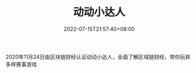 ﻿---
weight: 
title: "动动小达人"
description: "全面了解区域链财经"
date: 2022-07-15T21:57:40+08:00
lastmod: 2022-07-15T16:45:40+08:00
draft: false
authors: ["seven"]
featuredImage: "1657855539303.jpg"
link: "http://mp.weixin.qq.com/profile?src=3&timestamp=1657855381&ver=1&signature=lGhcHdQhYHofMd3oDf2Jv-zBlJvT7pMRk*-0tY3fplTdRPRD9469ZT-MRx7HHLxQG9qrCmc*kpXZeWNJH3GR3A=="
tags: ["微信公众号","动动小达人"]
categories: ["navigation"]
navigation: ["微信公众号"]
lightgallery: true
toc: true
pinned: false
recommend: false
recommend1: false
---
2020年11月24日由区块链财经认证动动小达人，全面了解区域链财经，带你玩转多样赛事游戏

